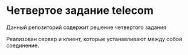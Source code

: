 # Четвертое задание telecom

Данный репозиторий содержит решение четвертого задания

Реализован сервер и клиент, которые устанавливают между собой
соединение.
